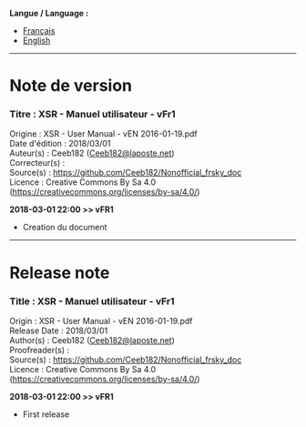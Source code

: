 **Langue / Language :**
- [Français](#FR)
- [English](#EN)

--------------------------------------------------------------------------------------

<a name="FR"></a>
# Note de version

### Titre : XSR - Manuel utilisateur - vFr1  
Origine : XSR - User Manual - vEN 2016-01-19.pdf  
Date d'édition : 2018/03/01  
Auteur(s) : Ceeb182 (Ceeb182@laposte.net)  
Correcteur(s) :   
Source(s) : https://github.com/Ceeb182/Nonofficial_frsky_doc  
Licence : Creative Commons By Sa 4.0 (https://creativecommons.org/licenses/by-sa/4.0/)  


**2018-03-01 22:00 >> vFR1**
- Creation du document  



--------------------------------------------------------------------------------------

<a name="EN"></a>
# Release note

### Title : XSR - Manuel utilisateur - vFr1  
Origin : XSR - User Manual - vEN 2016-01-19.pdf  
Release Date : 2018/03/01  
Author(s) : Ceeb182 (Ceeb182@laposte.net)  
Proofreader(s) :   
Source(s) : https://github.com/Ceeb182/Nonofficial_frsky_doc  
Licence : Creative Commons By Sa 4.0 (https://creativecommons.org/licenses/by-sa/4.0/)  


**2018-03-01 22:00 >> vFR1**
- First release  
